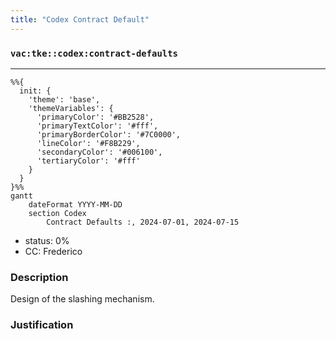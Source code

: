 ```yaml
---
title: "Codex Contract Default"
---
```

### `vac:tke::codex:contract-defaults`
---

```mermaid
%%{ 
  init: { 
    'theme': 'base', 
    'themeVariables': { 
      'primaryColor': '#BB2528', 
      'primaryTextColor': '#fff', 
      'primaryBorderColor': '#7C0000', 
      'lineColor': '#F8B229', 
      'secondaryColor': '#006100', 
      'tertiaryColor': '#fff' 
    } 
  } 
}%%
gantt
	dateFormat YYYY-MM-DD
	section Codex
		Contract Defaults :, 2024-07-01, 2024-07-15
```

- status: 0%
- CC: Frederico

### Description
Design of the slashing mechanism.

### Justification


